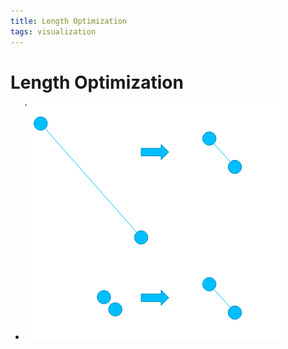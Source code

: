 ```yaml
---
title: Length Optimization
tags: visualization
---
```


# Length Optimization
- ![im](assets/Pasted%20Image%2020220418123246.png)




















































